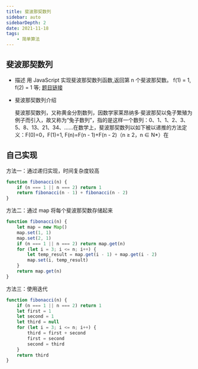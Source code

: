 ```yaml
---
title: 斐波那契数列
sidebar: auto
sidebarDepth: 2
date: 2021-11-18
tags:
    - 简单算法
---
```


## 斐波那契数列

-   描述
    用 JavaScript 实现斐波那契数列函数,返回第 n 个斐波那契数。 f(1) = 1, f(2) = 1 等;
    [题目链接](https://www.nowcoder.com/practice/aa8ffe28ec7c4050b2aa8bc9d26710e9?tpId=2&&tqId=10856&rp=1&ru=/ta/front-end&qru=/ta/front-end/question-ranking)

-   斐波那契数列介绍

    斐波那契数列，又称黄金分割数列，因数学家莱昂纳多·斐波那契以兔子繁殖为例子而引入，故又称为“兔子数列”，指的是这样一个数列：0、1、1、2、3、5、8、13、21、34、……在数学上，斐波那契数列以如下被以递推的方法定义：F(0)=0，F(1)=1, F(n)=F(n - 1)+F(n - 2)（n ≥ 2，n ∈ N\*）在

## 自己实现

方法一：通过递归实现，时间复杂度较高

```js
function fibonacci(n) {
    if (n === 1 || n === 2) return 1
    return fibonacci(n - 1) + fibonacci(n - 2)
}
```

方法二：通过 map 将每个斐波那契数存储起来

```js
function fibonacci(n) {
    let map = new Map()
    map.set(1, 1)
    map.set(2, 1)
    if (n === 1 || n === 2) return map.get(n)
    for (let i = 3; i <= n; i++) {
        let temp_result = map.get(i - 1) + map.get(i - 2)
        map.set(i, temp_result)
    }
    return map.get(n)
}
```

方法三：使用迭代

```js
function fibonacci(n) {
    if (n === 1 || n === 2) return 1
    let first = 1
    let second = 1
    let third = null
    for (let i = 3; i <= n; i++) {
        third = first + second
        first = second
        second = third
    }
    return third
}
```

